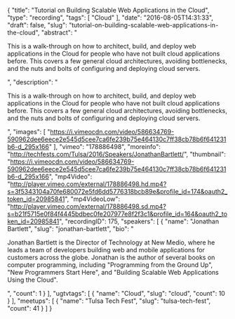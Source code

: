 {
  "title": "Tutorial on Building Scalable Web Applications in the Cloud",
  "type": "recording",
  "tags": [
    "Cloud"
  ],
  "date": "2016-08-05T14:31:33",
  "draft": false,
  "slug": "tutorial-on-building-scalable-web-applications-in-the-cloud",
  "abstract": "<p>This is a walk-through on how to architect, build, and deploy web applications in the Cloud for people who have not built cloud applications before. This covers a few general cloud architectures, avoiding bottlenecks, and the nuts and bolts of configuring and deploying cloud servers.</p>",
  "description": "<p>This is a walk-through on how to architect, build, and deploy web applications in the Cloud for people who have not built cloud applications before. This covers a few general cloud architectures, avoiding bottlenecks, and the nuts and bolts of configuring and deploying cloud servers.</p>",
  "images": [
    "https://i.vimeocdn.com/video/586634769-590962dee6eece2e545d5cee7ca6fe239b75e464130c7ff38cb78b6f641231b6-d_295x166"
  ],
  "vimeo": "178886498",
  "moreinfo": "http://techfests.com/Tulsa/2016/Speakers/JonathanBartlett/",
  "thumbnail": "https://i.vimeocdn.com/video/586634769-590962dee6eece2e545d5cee7ca6fe239b75e464130c7ff38cb78b6f641231b6-d_295x166",
  "mp4Video": "http://player.vimeo.com/external/178886498.hd.mp4?s=3f5343104a70fe680072e5fd6dd5776318bcb89e&profile_id=174&oauth2_token_id=20985841",
  "mp4VideoLow": "http://player.vimeo.com/external/178886498.sd.mp4?s=b21f5715e0f84f4445bdbec0fe207977e8f2f3c1&profile_id=164&oauth2_token_id=20985841",
  "recordingID": 175,
  "speakers": [
    {
      "name": "Jonathan Bartlett",
      "slug": "jonathan-bartlett",
      "bio": "<p>Jonathan Bartlett is the Director of Technology at New Medio, where he leads a team of developers building web and mobile applications for customers across the globe. Jonathan is the author of several books on computer programming, including \"Programming from the Ground Up\", \"New Programmers Start Here\", and \"Building Scalable Web Applications Using the Cloud\".</p>",
      "count": 1
    }
  ],
  "ugtvtags": [
    {
      "name": "Cloud",
      "slug": "cloud",
      "count": 10
    }
  ],
  "meetups": [
    {
      "name": "Tulsa Tech Fest",
      "slug": "tulsa-tech-fest",
      "count": 41
    }
  ]
}
